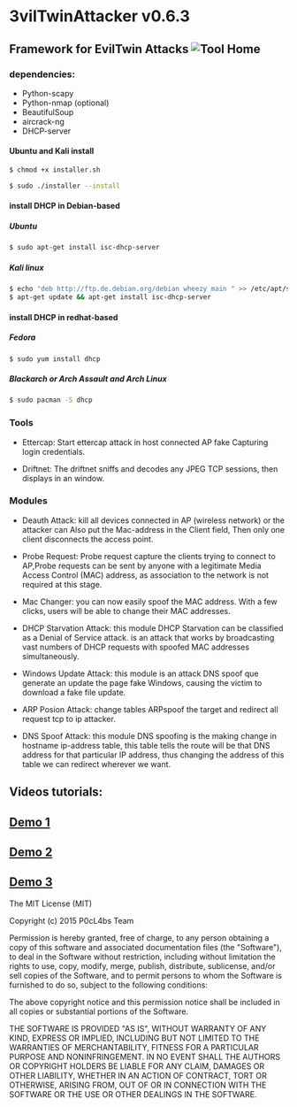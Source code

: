 # 3vilTwinAttacker v0.6.3
Framework for EvilTwin Attacks
![Tool Home](https://dl.dropboxusercontent.com/u/97321327/evil/evil6.3.png)
---
### dependencies:
* Python-scapy
* Python-nmap (optional)
* BeautifulSoup
* aircrack-ng
* DHCP-server


#### Ubuntu and Kali install
```sh
$ chmod +x installer.sh
```
```sh
$ sudo ./installer --install
```
#### install DHCP in  Debian-based

##### Ubuntu

```sh
$ sudo apt-get install isc-dhcp-server
```

##### Kali linux

```sh
$ echo "deb http://ftp.de.debian.org/debian wheezy main " >> /etc/apt/sources.list
$ apt-get update && apt-get install isc-dhcp-server
```

#### install DHCP in  redhat-based

##### Fedora

```sh
$ sudo yum install dhcp
```
##### Blackarch or Arch Assault and Arch Linux
```sh
$ sudo pacman -S dhcp
```
### Tools

- Ettercap: Start ettercap attack in host connected AP fake Capturing login credentials.

-  Driftnet: The driftnet sniffs and decodes any JPEG TCP sessions, then displays in  an window.

### Modules
* Deauth Attack: kill all devices connected in AP (wireless network) or the attacker can Also put the Mac-address in the Client field, Then only one client disconnects the access point.

* Probe Request:  Probe request  capture the  clients trying to connect to AP,Probe requests can be sent by anyone with a legitimate Media Access Control (MAC) address, as association to the network is not required at this stage.

* Mac Changer: you can now easily spoof the MAC address. With a few clicks, users will be able to change their MAC addresses.

* DHCP Starvation Attack: this module DHCP Starvation can be classified as a Denial of Service attack. is an attack that works by broadcasting vast numbers of DHCP requests with spoofed MAC addresses simultaneously.

* Windows Update Attack: this module is an attack DNS spoof que generate an update the page fake Windows, causing the victim to download a fake file update.

* ARP Posion Attack:  change tables ARPspoof the target and redirect all request tcp to ip attacker.

* DNS Spoof Attack: this module DNS spoofing is the making change in hostname ip-address table, this table tells the route will be that DNS address for that particular IP address, thus changing the address of this table we can redirect wherever we want.

## Videos tutorials:
[Demo 1](http://www.youtube.com/watch?v=Jrb43KVPIJw)
--
[Demo 2](http://youtu.be/qVGLGNYyLzg)
--
[Demo 3](http://youtu.be/rNWvpV6NZoI)
--
The MIT License (MIT)

Copyright (c) 2015 P0cL4bs Team

Permission is hereby granted, free of charge, to any person obtaining a copy
of this software and associated documentation files (the "Software"), to deal
in the Software without restriction, including without limitation the rights
to use, copy, modify, merge, publish, distribute, sublicense, and/or sell
copies of the Software, and to permit persons to whom the Software is
furnished to do so, subject to the following conditions:

The above copyright notice and this permission notice shall be included in all
copies or substantial portions of the Software.

THE SOFTWARE IS PROVIDED "AS IS", WITHOUT WARRANTY OF ANY KIND, EXPRESS OR
IMPLIED, INCLUDING BUT NOT LIMITED TO THE WARRANTIES OF MERCHANTABILITY,
FITNESS FOR A PARTICULAR PURPOSE AND NONINFRINGEMENT. IN NO EVENT SHALL THE
AUTHORS OR COPYRIGHT HOLDERS BE LIABLE FOR ANY CLAIM, DAMAGES OR OTHER
LIABILITY, WHETHER IN AN ACTION OF CONTRACT, TORT OR OTHERWISE, ARISING FROM,
OUT OF OR IN CONNECTION WITH THE SOFTWARE OR THE USE OR OTHER DEALINGS IN THE
SOFTWARE.
